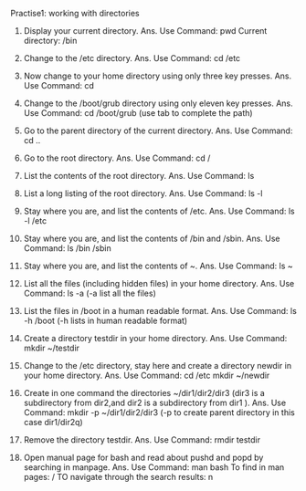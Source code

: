 Practise1: working with directories
1. Display your current directory.
Ans. Use Command: 
		pwd
     Current directory: /bin
     
     
2. Change to the /etc directory.
Ans. Use Command: 
		cd /etc


3. Now change to your home directory using only three key presses.
Ans. Use Command: 
		cd


4. Change to the /boot/grub directory using only eleven key presses.
Ans. Use Command:
		cd /boot/grub (use tab to complete the path)


5. Go to the parent directory of the current directory.
Ans. Use Command: 
		cd ..


6. Go to the root directory.
Ans. Use Command: 
		cd /


7. List the contents of the root directory.
Ans. Use Command:
		ls


8. List a long listing of the root directory.
Ans. Use Command: 
		ls -l


9. Stay where you are, and list the contents of /etc.
Ans. Use Command: 
		ls -l /etc


10. Stay where you are, and list the contents of /bin and /sbin.
Ans. Use Command: 
		ls /bin /sbin


11. Stay where you are, and list the contents of ~.
Ans. Use Command: 
		ls ~


12. List all the files (including hidden files) in your home directory.
Ans. Use Command: 
		ls -a  (-a list all the files)


13. List the files in /boot in a human readable format.
Ans. Use Command: 
		ls -h /boot  (-h lists in human readable format)


14. Create a directory testdir in your home directory.
Ans. Use Command: 
		mkdir ~/testdir


15. Change to the /etc directory, stay here and create a directory newdir in your home directory.
Ans.	Use Command: 
		cd /etc 
		mkdir ~/newdir
	
		
16. Create in one command the directories ~/dir1/dir2/dir3 (dir3 is a subdirectory from dir2,and dir2 is a subdirectory from dir1 ).
Ans. Use Command: 
		mkdir -p ~/dir1/dir2/dir3 (-p to create parent directory in this case dir1/dir2q)


17. Remove the directory testdir.
Ans. Use Command: 
		rmdir testdir


18. Open manual page for bash and read about pushd and popd by searching in manpage.
Ans.	Use Command: 
		man bash
	To find in man pages: /<wordtobesearched>
	TO navigate through the search results: n

